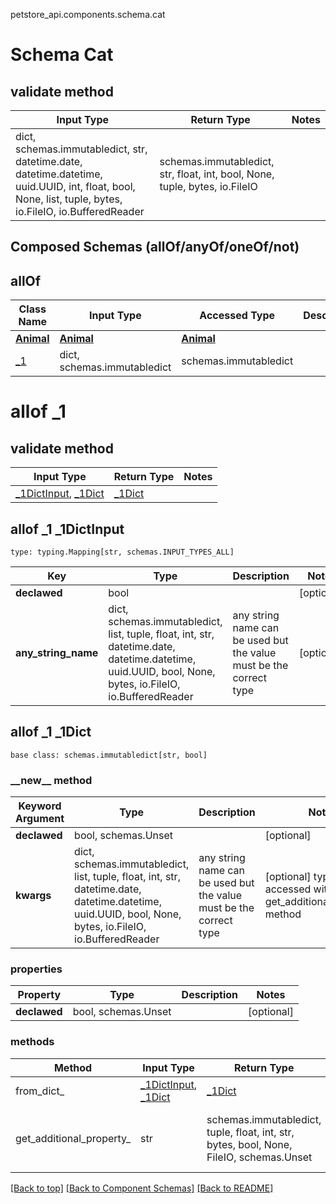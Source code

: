 petstore_api.components.schema.cat
# Schema Cat

## validate method
Input Type | Return Type | Notes
------------ | ------------- | -------------
dict, schemas.immutabledict, str, datetime.date, datetime.datetime, uuid.UUID, int, float, bool, None, list, tuple, bytes, io.FileIO, io.BufferedReader | schemas.immutabledict, str, float, int, bool, None, tuple, bytes, io.FileIO |

## Composed Schemas (allOf/anyOf/oneOf/not)
## allOf
Class Name | Input Type | Accessed Type | Description | Notes
------------- | ------------- | ------------- | ------------- | -------------
[**Animal**](animal.md) | [**Animal**](animal.md) | [**Animal**](animal.md) |  |
[_1](#allof-_1) | dict, schemas.immutabledict | schemas.immutabledict |  |

# allof _1

## validate method
Input Type | Return Type | Notes
------------ | ------------- | -------------
[_1DictInput](#allof-_1-_1dictinput), [_1Dict](#allof-_1-_1dict) | [_1Dict](#allof-_1-_1dict) |

## allof _1 _1DictInput
```
type: typing.Mapping[str, schemas.INPUT_TYPES_ALL]
```
Key | Type |  Description | Notes
------------ | ------------- | ------------- | -------------
**declawed** | bool |  | [optional]
**any_string_name** | dict, schemas.immutabledict, list, tuple, float, int, str, datetime.date, datetime.datetime, uuid.UUID, bool, None, bytes, io.FileIO, io.BufferedReader | any string name can be used but the value must be the correct type | [optional]

## allof _1 _1Dict
```
base class: schemas.immutabledict[str, bool]

```
### &lowbar;&lowbar;new&lowbar;&lowbar; method
Keyword Argument | Type | Description | Notes
---------------- | ---- | ----------- | -----
**declawed** | bool, schemas.Unset |  | [optional]
**kwargs** | dict, schemas.immutabledict, list, tuple, float, int, str, datetime.date, datetime.datetime, uuid.UUID, bool, None, bytes, io.FileIO, io.BufferedReader | any string name can be used but the value must be the correct type | [optional] typed value is accessed with the get_additional_property_ method

### properties
Property | Type | Description | Notes
-------- | ---- | ----------- | -----
**declawed** | bool, schemas.Unset |  | [optional]

### methods
Method | Input Type | Return Type | Notes
------ | ---------- | ----------- | ------
from_dict_ | [_1DictInput](#allof-_1-_1dictinput), [_1Dict](#allof-_1-_1dict) | [_1Dict](#allof-_1-_1dict) | a constructor
get_additional_property_ | str | schemas.immutabledict, tuple, float, int, str, bytes, bool, None, FileIO, schemas.Unset | provides type safety for additional properties

[[Back to top]](#top) [[Back to Component Schemas]](../../../README.md#Component-Schemas) [[Back to README]](../../../README.md)
